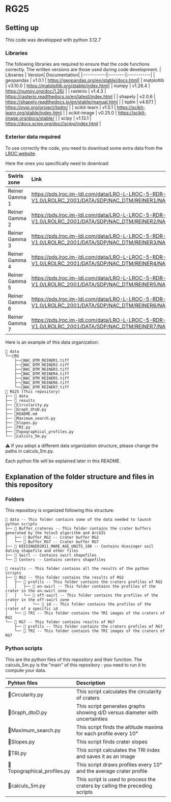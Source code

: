 # RG25

## Setting up
This code was developped with python 3.12.7

### Libraries
The following libraries are required to ensure that the code functions correctly. The written versions are those used during code development.
| Libraries | Version| Documentation|
|:-----------|:--------|:-----------|
| geopandas | v1.0.1 | https://geopandas.org/en/stable/docs.html|
| matplotlib | v3.10.0 | https://matplotlib.org/stable/index.html|
| numpy | v1.26.4 | https://numpy.org/doc/1.26/ |
| rasterio | v1.4.3 | https://rasterio.readthedocs.io/en/latest/index.html |
| shapely | v2.0.6 | https://shapely.readthedocs.io/en/stable/manual.html |
| tqdm | v4.67.1 | https://pypi.org/project/tqdm/ |
| scikit-learn | v1.5.1 | https://scikit-learn.org/stable/index.html |
| scikit-image | v0.25.0 | https://scikit-image.org/docs/stable/ |
| scipy | v1.13.1 | https://docs.scipy.org/doc//scipy/index.html |

### Exterior data required
To use correctly the code, you need to download some extra data from the [LROC website](https://wms.lroc.asu.edu/lroc/rdr_product_select?filter%5Btext%5D=rein&filter%5Blat%5D=&filter%5Blon%5D=&filter%5Brad%5D=&filter%5Bwest%5D=&filter%5Beast%5D=&filter%5Bsouth%5D=&filter%5Bnorth%5D=&filter%5Bprefix%5D%5B%5D=NAC_DTM&show_thumbs=0&per_page=10&commit=Search).

Here the ones you specifically need to download:

| Swirls zone |  Link | README associated |
|:------------|:-------|:------------------|
| Reiner Gamma 1 | https://pds.lroc.im-ldi.com/data/LRO-L-LROC-5-RDR-V1.0/LROLRC_2001/DATA/SDP/NAC_DTM/REINER1/NAC_DTM_REINER1.TIF | [README_RG1](https://pds.lroc.im-ldi.com/data/LRO-L-LROC-5-RDR-V1.0/LROLRC_2001/DATA/SDP/NAC_DTM/REINER1/NAC_DTM_REINER1_README.TXT) |
| Reiner Gamma 2 | https://pds.lroc.im-ldi.com/data/LRO-L-LROC-5-RDR-V1.0/LROLRC_2001/DATA/SDP/NAC_DTM/REINER2/NAC_DTM_REINER2.TIF | [README_RG2](https://pds.lroc.im-ldi.com/data/LRO-L-LROC-5-RDR-V1.0/LROLRC_2001/DATA/SDP/NAC_DTM/REINER2/NAC_DTM_REINER2_README.TXT) |
| Reiner Gamma 3 | https://pds.lroc.im-ldi.com/data/LRO-L-LROC-5-RDR-V1.0/LROLRC_2001/DATA/SDP/NAC_DTM/REINER3/NAC_DTM_REINER3.TIF | [README_RG3](https://pds.lroc.im-ldi.com/data/LRO-L-LROC-5-RDR-V1.0/LROLRC_2001/DATA/SDP/NAC_DTM/REINER3/NAC_DTM_REINER3_README.TXT) |
| Reiner Gamma 4 | https://pds.lroc.im-ldi.com/data/LRO-L-LROC-5-RDR-V1.0/LROLRC_2001/DATA/SDP/NAC_DTM/REINER4/NAC_DTM_REINER4.TIF | [README_RG4](https://pds.lroc.im-ldi.com/data/LRO-L-LROC-5-RDR-V1.0/LROLRC_2001/DATA/SDP/NAC_DTM/REINER4/NAC_DTM_REINER4_README.TXT) |
| Reiner Gamma 5 | https://pds.lroc.im-ldi.com/data/LRO-L-LROC-5-RDR-V1.0/LROLRC_2001/DATA/SDP/NAC_DTM/REINER5/NAC_DTM_REINER5.TIF | [README_RG5](https://pds.lroc.im-ldi.com/data/LRO-L-LROC-5-RDR-V1.0/LROLRC_2001/DATA/SDP/NAC_DTM/REINER5/NAC_DTM_REINER5_README.TXT) |
| Reiner Gamma 6 | https://pds.lroc.im-ldi.com/data/LRO-L-LROC-5-RDR-V1.0/LROLRC_2001/DATA/SDP/NAC_DTM/REINER6/NAC_DTM_REINER6.TIF | [README_RG6](https://pds.lroc.im-ldi.com/data/LRO-L-LROC-5-RDR-V1.0/LROLRC_2001/DATA/SDP/NAC_DTM/REINER6/NAC_DTM_REINER6_README.TXT) |
| Reiner Gamma 7 | https://pds.lroc.im-ldi.com/data/LRO-L-LROC-5-RDR-V1.0/LROLRC_2001/DATA/SDP/NAC_DTM/REINER7/NAC_DTM_REINER7.TIF | [README_RG7](https://pds.lroc.im-ldi.com/data/LRO-L-LROC-5-RDR-V1.0/LROLRC_2001/DATA/SDP/NAC_DTM/REINER7/NAC_DTM_REINER7_README.TXT) |

Here is an example of this data organization:

```
📁 data
└──📁RG
    ├──💾NAC_DTM_REINER1.tiff
    ├──💾NAC_DTM_REINER2.tiff
    ├──💾NAC_DTM_REINER3.tiff
    ├──💾NAC_DTM_REINER4.tiff
    ├──💾NAC_DTM_REINER5.tiff
    ├──💾NAC_DTM_REINER6.tiff
    └──💾NAC_DTM_REINER7.tiff
📁 RG25 (This repository)
├── 📁 data
├── 📁 results
├── 🐍Circularity.py
├── 🐍Graph_dtoD.py
├── 📄README.md
├── 🐍Maximum_search.py
├── 🐍Slopes.py
├── 🐍TRI.py
├── 🐍Topographical_profiles.py
└── 🐍calculs_5m.py
```

⚠️ If you adopt a different data organization structure, please change the paths in calculs_5m.py.

Each python file will be explained later in this README.

## Explanation of the folder structure and files in this repository

### Folders
This repository is organized following this structure:

```
📁 data -- This folder contains some of the data needed to launch python scripts  
├── 📁 Buffer_crateres -- This folder contains the crater buffers generated by the Yolov5 algorithm and ArcGIS  
│	├── 📁 Buffer_RG2 -- Crater buffer RG2  
│	└── 📁 Buffer_RG7 -- Crater buffer RG7  
├── 📁 HIESINGER2011_MARE_AGE_UNITS_180 -- Contains Hiesinger soil dating shapefile and other files  
├── 📁 Swirl -- Contains swirl shapefiles  
└── 📁 Centers -- Contains centers shapefiles  

📁 results -- This folder contains all the results of the python scripts  
├── 📁 RG2 -- This folder contains the results of RG2  
│   ├── 📁 profils -- This folder contains the craters profiles of RG2  
│   │   ├── 📁 on-swirl -- This folder contains the profiles of the crater in the on-swirl zone  
│   │   └── 📁 off-swirl -- This folder contains the profiles of the crater in the off-swirl zone  
│   │       └── 📁 id -- This folder contains the profiles of the crater of a specific id  
│   └── 📁 TRI -- This folder contains the TRI images of the craters of RG2  
└── 📁 RG7 -- This folder contains results of RG7  
    ├── 📁 profils -- This folder contains the craters profiles of RG7  
    └── 📁 TRI -- This folder contains the TRI images of the craters of RG7  

```

### Python scripts
This are the python files of this repository and their function. The calculs_5m.py is the "main" of this repository : you need to run it to compute your data.

| Pyhton files |  Description |
|:-------------|:-------------|
|🐍Circularity.py | This script calculates the circularity of craters |
|🐍Graph_dtoD.py | This script generates graphs showing d/D versus diameter with uncertainties |
|🐍Maximum_search.py | This script finds the altitude maxima for each profile every 10° |
|🐍Slopes.py | This script finds crater slopes |
|🐍TRI.py | This script calculates the TRI index and saves it as an image |
|🐍Topographical_profiles.py | This script draws profiles every 10° and the average crater profile |
|🐍calculs_5m.py | This script is used to process the craters by calling the preceding scripts |
